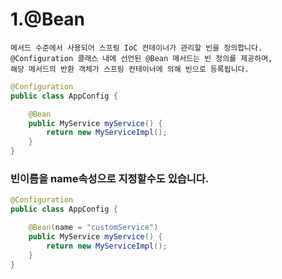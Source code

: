 # 1.@Bean
    메서드 수준에서 사용되어 스프링 IoC 컨테이너가 관리할 빈을 정의합니다.
    @Configuration 클래스 내에 선언된 @Bean 메서드는 빈 정의를 제공하며,
    해당 메서드의 반환 객체가 스프링 컨테이너에 의해 빈으로 등록됩니다.

```java
@Configuration
public class AppConfig {

    @Bean
    public MyService myService() {
        return new MyServiceImpl();
    }
}

```
### 빈이름을 name속성으로 지정할수도 있습니다.
```java
@Configuration
public class AppConfig {

    @Bean(name = "customService")
    public MyService myService() {
        return new MyServiceImpl();
    }
}
```
